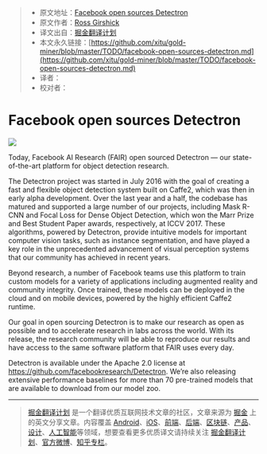 > * 原文地址：[Facebook open sources Detectron](https://research.fb.com/facebook-open-sources-detectron/)
> * 原文作者：[Ross Girshick](https://research.fb.com/people/girshick-ross/)
> * 译文出自：[掘金翻译计划](https://github.com/xitu/gold-miner)
> * 本文永久链接：[https://github.com/xitu/gold-miner/blob/master/TODO/facebook-open-sources-detectron.md](https://github.com/xitu/gold-miner/blob/master/TODO/facebook-open-sources-detectron.md)
> * 译者：
> * 校对者：

# Facebook open sources Detectron

![](http://i.niupic.com/images/2018/01/24/GhLPV7.png)

Today, Facebook AI Research (FAIR) open sourced Detectron — our state-of-the-art platform for object detection research.

The Detectron project was started in July 2016 with the goal of creating a fast and flexible object detection system built on Caffe2, which was then in early alpha development. Over the last year and a half, the codebase has matured and supported a large number of our projects, including Mask R-CNN and Focal Loss for Dense Object Detection, which won the Marr Prize and Best Student Paper awards, respectively, at ICCV 2017. These algorithms, powered by Detectron, provide intuitive models for important computer vision tasks, such as instance segmentation, and have played a key role in the unprecedented advancement of visual perception systems that our community has achieved in recent years.

Beyond research, a number of Facebook teams use this platform to train custom models for a variety of applications including augmented reality and community integrity. Once trained, these models can be deployed in the cloud and on mobile devices, powered by the highly efficient Caffe2 runtime.

Our goal in open sourcing Detectron is to make our research as open as possible and to accelerate research in labs across the world. With its release, the research community will be able to reproduce our results and have access to the same software platform that FAIR uses every day.

Detectron is available under the Apache 2.0 license at https://github.com/facebookresearch/Detectron. We’re also releasing extensive performance baselines for more than 70 pre-trained models that are available to download from our model zoo.


---

> [掘金翻译计划](https://github.com/xitu/gold-miner) 是一个翻译优质互联网技术文章的社区，文章来源为 [掘金](https://juejin.im) 上的英文分享文章。内容覆盖 [Android](https://github.com/xitu/gold-miner#android)、[iOS](https://github.com/xitu/gold-miner#ios)、[前端](https://github.com/xitu/gold-miner#前端)、[后端](https://github.com/xitu/gold-miner#后端)、[区块链](https://github.com/xitu/gold-miner#区块链)、[产品](https://github.com/xitu/gold-miner#产品)、[设计](https://github.com/xitu/gold-miner#设计)、[人工智能](https://github.com/xitu/gold-miner#人工智能)等领域，想要查看更多优质译文请持续关注 [掘金翻译计划](https://github.com/xitu/gold-miner)、[官方微博](http://weibo.com/juejinfanyi)、[知乎专栏](https://zhuanlan.zhihu.com/juejinfanyi)。
